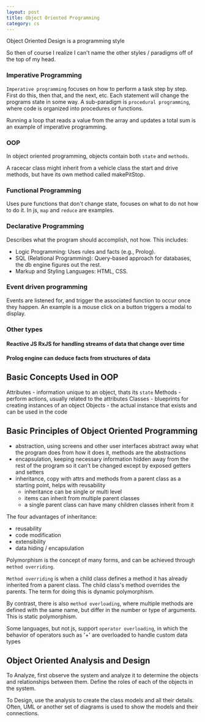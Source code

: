 ```yaml
---
layout: post
title: Object Oriented Programming
category: cs
---
```


Object Oriented Design is a programming style

So then of course I realize I can't name the other styles / paradigms off of the top of my head.

### Imperative Programming
`Imperative programming` focuses on how to perform a task step by step. First do this, then that, and the next, etc. Each statement will change the programs state in some way.
A sub-paradigm is `procedural programming`, where code is organized into procedures or functions.

Running a loop that reads a value from the array and updates a total sum is an example of imperative programming.

### OOP
In object oriented programming, objects contain both `state` and `methods`.

A racecar class might inherit from a vehicle class the start and drive methods, but have its own method called makePitStop. 

### Functional Programming
Uses pure functions that don't change state, focuses on what to do not how to do it.
In js, `map` and `reduce` are examples.

### Declarative Programming
Describes what the program should accomplish, not how.
This includes:
- Logic Programming: Uses rules and facts (e.g., Prolog).
- SQL (Relational Programming): Query-based approach for databases, the db engine figures out the rest.
- Markup and Styling Languages: HTML, CSS.

### Event driven programming
Events are listened for, and trigger the associated function to occur once they happen.
An example is a mouse click on a button triggers a modal to display.

### Other types
#### Reactive JS RxJS for handling streams of data that change over time
#### Prolog engine can deduce facts from structures of data

## Basic Concepts Used in OOP
Attributes - information unique to an object, thats its `state`
Methods - perform actions, usually related to the attributes
Classes - blueprints for creating instances of an object
Objects - the actual instance that exists and can be used in the code

## Basic Principles of Object Oriented Programming
- abstraction, using screens and other user interfaces abstract away what the program does from how it does it, methods are the abstractions
- encapsulation, keeping necessary information hidden away from the rest of the program so it can't be changed except by exposed getters and setters
- inheritance, copy with attrs and methods from a parent class as a starting point, helps with reusability  
	- inheritance can be single or multi level  
	- items can inherit from multiple parent classes  
	- a single parent class can have many children classes inherit from it  

The four advantages of inheritance:
- reusability
- code modification
- extensibility
- data hiding / encapsulation

Polymorphism is the concept of many forms, and can be achieved through `method overriding`. 

`Method overriding` is when a child class defines a method it has already inherited from a parent class. The child class's method overrides the parents. The term for doing this is dynamic polymorphism.

By contrast, there is also `method overloading`, where multiple methods are defined with the same name, but differ in the number or type of arguments. This is static polymorphism.

Some languages, but not js, support `operator overloading`, in which the behavior of operators such as '+' are overloaded to handle custom data types

## Object Oriented Analysis and Design
To Analyze, first observe the system and analyze it to determine the objects and relationships between them. Define the roles of each of the objects in the system.

To Design, use the analysis to create the class models and all their details. Often, UML or another set of diagrams is used to show the models and their connections.


